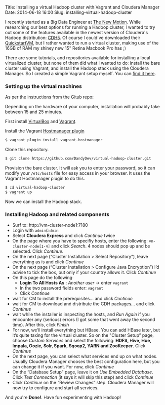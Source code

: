 Title: Installing a virtual Hadoop cluster with Vagrant and Cloudera Manager
Date: 2014-06-18 16:00
Slug: installing-virtual-hadoop-cluster

I recently started as a Big Data Engineer at [The New Motion](http://www.thenewmotion.com). While researching our best options for running a Hadoop cluster, I wanted to try out some of the features available in the newest version of Cloudera's Hadoop distribution: [CDH5](http://www.cloudera.com/content/support/en/documentation/cdh5-documentation/cdh5-documentation-v5-latest.html). Of course I could've downloaded their [QuickstartVM](http://www.cloudera.com/content/cloudera-content/cloudera-docs/DemoVMs/Cloudera-QuickStart-VM/cloudera_quickstart_vm.html), but I rather wanted to run a virtual cluster, making use of the 16GB of RAM my shiney new 15" Retina Macbook Pro has ;)

There are some tutorials, and repositories available for installing a local virtualized cluster, but none of them did what I wanted to do: install the bare cluster using Vagrant, and install the Hadoop stack using the Cloudera Manager. So I created a simple Vagrant setup myself. You can [find it here](https://github.com/DandyDev/virtual-hadoop-cluster).

### Setting up the virtual machines

As per the instructions from the Gitub repo:

Depending on the hardware of your computer, installation will probably take between 15 and 25 minutes.

First install [VirtualBox](https://www.virtualbox.org/) and [Vagrant](http://www.vagrantup.com/).

Install the Vagrant [Hostmanager plugin](https://github.com/smdahlen/vagrant-hostmanager)

```bash
$ vagrant plugin install vagrant-hostmanager
```

Clone this repository.

```bash
$ git clone https://github.com/DandyDev/virtual-hadoop-cluster.git
```

Provision the bare cluster. It will ask you to enter your password, so it can modify your `/etc/hosts` file for easy access in your browser. It uses the Vagrant Hostmanager plugin to do this.

```bash
$ cd virtual-hadoop-cluster
$ vagrant up
```

Now we can install the Hadoop stack.

### Installing Hadoop and related components

* Surf to: http://vm-cluster-node1:7180
* Login with `admin`/`admin`
* Select **Cloudera Express** and click _Continue_ twice
* On the page where you have to specifiy hosts, enter the following: `vm-cluster-node[1-4]` and click _Search_. 4 nodes should pop up and be selected. Click _Continue_.
* On the next page (“Cluster Installation > Select Repository”), leave everything as is and click _Continue_
* On the next page (“Cluster Installation > Configure Java Encryption”) I’d advise to tick the box, but only if your country allows it. Click _Continue_
* On this page do the following:
	* **Login To All Hosts As** : _Another user_ -> enter `vagrant`
	* In the two password fields enter: `vagrant`
	* Click _Continue_
* wait for CM to install the prerequisites… and click _Continue_
* wait for CM to download and distribute the CDH packages… and click _Continue_
* wait while the installer is inspecting the hosts, and _Run Again_ if you encounter any (serious) errors (I got some that went away the second time). After this, click _Finish_
* For now, we’ll install everything but HBase. You can add HBase later, but it’s quite taxing for the virtual cluster. So on the "Cluster Setup” page, choose _Custom Services_ and select the following: **HDFS, Hive, Hue, Impala, Oozie, Solr, Spark, Sqoop2, YARN and ZooKeeper**. Click _Continue_
* On the next page, you can select what services end up on what nodes. Usually Cloudera Manager chooses the best configuration here, but you can change it if you want. For now, click _Continue_
* On the “Database Setup” page, leave it on _Use Embedded Database_. Click _Test Connection_ (it says it will skip this step) and click _Continue_
* Click _Continue_ on the “Review Changes” step. Cloudera Manager will now try to configure and start all services.

And you're **Done!**. Have fun experimenting with Hadoop!
